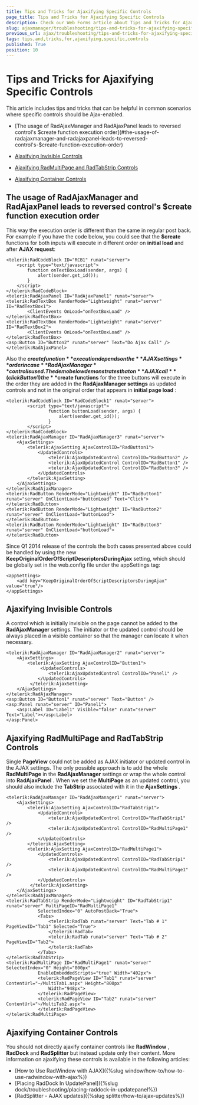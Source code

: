 ```yaml
---
title: Tips and Tricks for Ajaxifying Specific Controls
page_title: Tips and Tricks for Ajaxifying Specific Controls
description: Check our Web Forms article about Tips and Tricks for Ajaxifying Specific Controls.
slug: ajaxmanager/troubleshooting/tips-and-tricks-for-ajaxifying-specific-controls
previous_url: ajax/troubleshooting/tips-and-tricks-for-ajaxifying-specific-controls
tags: tips,and,tricks,for,ajaxifying,specific,controls
published: True
position: 10
---
```


# Tips and Tricks for Ajaxifying Specific Controls



This article includes tips and tricks that can be helpful in common scenarios where specific controls should be Ajax-enabled.

* [The usage of RadAjaxManager and RadAjaxPanel leads to reversed control's $create function execution order](#the-usage-of-radajaxmanager-and-radajaxpanel-leads-to-reversed-control's-$create-function-execution-order)

* [Ajaxifying Invisible Controls](#ajaxifying-invisible-controls)

* [Ajaxifying RadMultiPage and RadTabStrip Controls](#ajaxifying-radmultipage-and-radtabstrip-controls)

* [Ajaxifying Container Controls](#ajaxifying-container-controls)

## The usage of RadAjaxManager and RadAjaxPanel leads to reversed control's $create function execution order

This way the execution order is different than the same in regular post back. For example if you have the code below, you could see that the **$create** functions for both inputs will execute in different order on **initial load** and after **AJAX request**:

````ASP.NET
<telerik:RadCodeBlock ID="RCB1" runat="server">
	<script type="text/javascript">
	    function onTextBoxLoad(sender, args) {
	        alert(sender.get_id());
	    } 
	</script>
</telerik:RadCodeBlock>
<telerik:RadAjaxPanel ID="RadAjaxPanel1" runat="server">
<telerik:RadTextBox RenderMode="Lightweight" runat="server" ID="RadTextBox1">
	    <ClientEvents OnLoad="onTextBoxLoad" />
</telerik:RadTextBox>
<telerik:RadTextBox RenderMode="Lightweight" runat="server" ID="RadTextBox2">
	    <ClientEvents OnLoad="onTextBoxLoad" />
</telerik:RadTextBox>
<asp:Button ID="Button2" runat="server" Text="Do Ajax Call" />
</telerik:RadAjaxPanel>
````



Also the **$create function** execution depends on the **AJAX settings** order in case **RadAjaxManager** control is used. The demo below demonstrates that on **AJAX call** (click Button1) the **$create functions** for the three buttons will execute in the order they are added in the **RadAjaxManager settings** as updated controls and not in the original order that appears in **initial page load** :

````ASP.NET
<telerik:RadCodeBlock ID="RadCodeBlock1" runat="server">
	    <script type="text/javascript">
	            function buttonLoad(sender, args) {
	                alert(sender.get_id());
	            }
	    </script>
</telerik:RadCodeBlock>
<telerik:RadAjaxManager ID="RadAjaxManager3" runat="server">
	<AjaxSettings>
	    <telerik:AjaxSetting AjaxControlID="RadButton1">
	        <UpdatedControls>
	            <telerik:AjaxUpdatedControl ControlID="RadButton2" />
	            <telerik:AjaxUpdatedControl ControlID="RadButton1" />
	            <telerik:AjaxUpdatedControl ControlID="RadButton3" />
	        </UpdatedControls>
	    </telerik:AjaxSetting>
	</AjaxSettings>
</telerik:RadAjaxManager>
<telerik:RadButton RenderMode="Lightweight" ID="RadButton1" runat="server" OnClientLoad="buttonLoad" Text="Click">
</telerik:RadButton>
<telerik:RadButton RenderMode="Lightweight" ID="RadButton2" runat="server" OnClientLoad="buttonLoad">
</telerik:RadButton>
<telerik:RadButton RenderMode="Lightweight" ID="RadButton3" runat="server" OnClientLoad="buttonLoad">
</telerik:RadButton>
````



Since Q1 2014 release of the controls the both cases presented above could be handled by using the new **KeepOriginalOrderOfScriptDescriptorsDuringAjax** setting, which should be globally set in the web.config file under the appSettings tag:

````ASP.NET
<appSettings>
	<add key="KeepOriginalOrderOfScriptDescriptorsDuringAjax" value="true"/>
</appSettings>
````



## Ajaxifying Invisible Controls

A control which is initially invisible on the page cannot be added to the **RadAjaxManager** settings. The initiator or the updated control should be always placed in a visible container so that the manager can locate it when necessary.

````ASP.NET
<telerik:RadAjaxManager ID="RadAjaxManager2" runat="server">
	<AjaxSettings>
	    <telerik:AjaxSetting AjaxControlID="Button1">
	         <UpdatedControls>
	            <telerik:AjaxUpdatedControl ControlID="Panel1" />
	        </UpdatedControls>
	     </telerik:AjaxSetting>
	</AjaxSettings>
</telerik:RadAjaxManager>
<asp:Button ID="Button1" runat="server" Text="Button" />
<asp:Panel runat="server" ID="Panel1">
	<asp:Label ID="Label1" Visible="false" runat="server" Text="Label"></asp:Label>
</asp:Panel>
````



## Ajaxifying RadMultiPage and RadTabStrip Controls

Single **PageView** could not be added as AJAX initiator or updated control in the AJAX settings. The only possible approach is to add the whole **RadMultiPage** in the **RadAjaxManager** settings or wrap the whole control into **RadAjaxPanel** . When we set the **MultiPage** as an updated control, you should also include the **TabStrip** associated with it in the **AjaxSettings** .

````ASP.NET
<telerik:RadAjaxManager ID="RadAjaxManager1" runat="server">
	<AjaxSettings>
	    <telerik:AjaxSetting AjaxControlID="RadTabStrip1">
	        <UpdatedControls>
	            <telerik:AjaxUpdatedControl ControlID="RadTabStrip1" />
	            <telerik:AjaxUpdatedControl ControlID="RadMultiPage1" />
	        </UpdatedControls>
	    </telerik:AjaxSetting>
	    <telerik:AjaxSetting AjaxControlID="RadMultiPage1">
	        <UpdatedControls>
	            <telerik:AjaxUpdatedControl ControlID="RadTabStrip1" />
	            <telerik:AjaxUpdatedControl ControlID="RadMultiPage1" />
	        </UpdatedControls>
	     </telerik:AjaxSetting>
	</AjaxSettings>
</telerik:RadAjaxManager>
<telerik:RadTabStrip RenderMode="Lightweight" ID="RadTabStrip1" runat="server" MultiPageID="RadMultiPage1"
	        SelectedIndex="0" AutoPostBack="True">
	        <Tabs>
	            <telerik:RadTab runat="server" Text="Tab # 1" PageViewID="Tab1" Selected="True">
	            </telerik:RadTab>
	            <telerik:RadTab runat="server" Text="Tab # 2" PageViewID="Tab2">
	            </telerik:RadTab>
	        </Tabs>
</telerik:RadTabStrip>
<telerik:RadMultiPage ID="RadMultiPage1" runat="server" SelectedIndex="0" Height="800px"
	        EnableEmbeddedScripts="true" Width="402px">
	        <telerik:RadPageView ID="Tab1" runat="server" ContentUrl="~/MultiTab1.aspx" Height="800px"
	            Width="948px">
	        </telerik:RadPageView>
	        <telerik:RadPageView ID="Tab2" runat="server" ContentUrl="~/MultiTab2.aspx">
	        </telerik:RadPageView>
</telerik:RadMultiPage>
````


## Ajaxifying Container Controls

You should not directly ajaxify container controls like **RadWindow** , **RadDock** and **RadSplitter** but instead update only their content. More information on ajaxifying these controls is available in the following articles:
* [How to Use RadWindow with AJAX]({%slug window/how-to/how-to-use-radwindow-with-ajax%})
* [Placing RadDock In UpdatePanel]({%slug dock/troubleshooting/placing-raddock-in-updatepanel%})
* [RadSplitter - AJAX updates]({%slug splitter/how-to/ajax-updates%})
